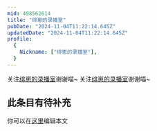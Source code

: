 ```yaml
---
mid: 498562614
title: "绯崽的录播室"
pubDate: "2024-11-04T11:22:14.645Z"
updatedDate: "2024-11-04T11:22:14.645Z"
profile:
  {
    Nickname: ["绯崽的录播室"],
  }
---
```


关注[绯崽的录播室](https://space.bilibili.com/498562614)谢谢喵~ 关注[绯崽的录播室](https://space.bilibili.com/498562614)谢谢喵~

## 此条目有待补充
你可以在[这里](https://github.com/Yuhanawa/VTuber.ICU/edit/master/src/content/v/绯崽的录播室/index.md)编辑本文

